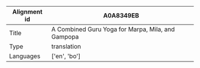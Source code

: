 |Alignment id | A0A8349EB
| --- | --- 
|Title | A Combined Guru Yoga for Marpa, Mila, and Gampopa 
|Type | translation
|Languages | ['en', 'bo']